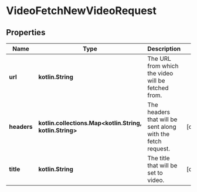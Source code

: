 
# VideoFetchNewVideoRequest

## Properties
| Name | Type | Description | Notes |
| ------------ | ------------- | ------------- | ------------- |
| **url** | **kotlin.String** | The URL from which the video will be fetched from. |  |
| **headers** | **kotlin.collections.Map&lt;kotlin.String, kotlin.String&gt;** | The headers that will be sent along with the fetch request. |  [optional] |
| **title** | **kotlin.String** | The title that will be set to video. |  [optional] |




